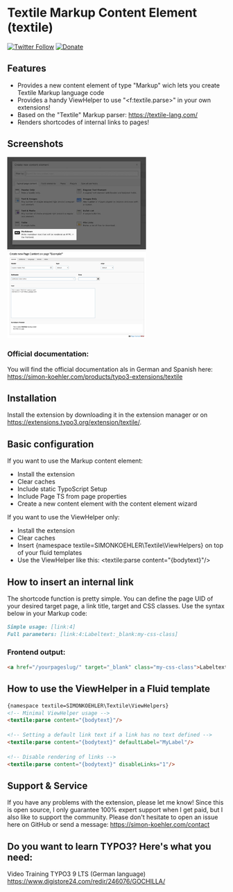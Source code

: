 # Textile Markup Content Element (textile)

[![Twitter Follow](https://img.shields.io/twitter/follow/koehlersimon.svg?style=social)](https://twitter.com/koehlersimon)
[![Donate](https://img.shields.io/badge/paypal-donate-yellow.svg)](https://paypal.me/typo3freelancer)  

## Features
- Provides a new content element of type "Markup" wich lets you create Textile Markup language code
- Provides a handy ViewHelper to use "<f:textile.parse>" in your own extensions!
- Based on the "Textile" Markup parser: https://textile-lang.com/
- Renders shortcodes of internal links to pages!

## Screenshots

<img src="https://github.com/koehlersimon/textile/blob/master/Documentation/Images/new-content-element-wizard.jpg?raw=true" width="320">
<img src="https://github.com/koehlersimon/textile/blob/master/Documentation/Images/content-element-textile.jpg?raw=true" width="320">

### Official documentation:
You will find the official documentation als in German and Spanish here:
https://simon-koehler.com/products/typo3-extensions/textile

## Installation
Install the extension by downloading it in the extension manager or on https://extensions.typo3.org/extension/textile/.

## Basic configuration

If you want to use the Markup content element:

- Install the extension
- Clear caches
- Include static TypoScript Setup
- Include Page TS from page properties
- Create a new content element with the content element wizard

If you want to use the ViewHelper only:

- Install the extension
- Clear caches
- Insert {namespace textile=SIMONKOEHLER\Textile\ViewHelpers} on top of your fluid templates
- Use the ViewHelper like this: <textile:parse content="{bodytext}"/>

## How to insert an internal link

The shortcode function is pretty simple. You can define the page UID of your desired target page, a link title, target and CSS classes.
Use the syntax below in your Markup code:

```markdown
Simple usage: [link:4]
Full parameters: [link:4:Labeltext:_blank:my-css-class]
```
### Frontend output:

```html
<a href="/yourpageslug/" target="_blank" class="my-css-class">Labeltext</a>
```

## How to use the ViewHelper in a Fluid template

```html
{namespace textile=SIMONKOEHLER\Textile\ViewHelpers}
<!-- Minimal ViewHelper usage -->
<textile:parse content="{bodytext}"/>

<!-- Setting a default link text if a link has no text defined -->
<textile:parse content="{bodytext}" defaultLabel="MyLabel"/>

<!-- Disable rendering of links -->
<textile:parse content="{bodytext}" disableLinks="1"/>
```

## Support & Service

If you have any problems with the extension, please let me know! Since this is open source, I only guarantee 100% expert support when I get paid, but I also like to support the community. Please don't hesitate to open an issue here on GitHub or send a message: https://simon-koehler.com/contact

## Do you want to learn TYPO3? Here's what you need:
Video Training TYPO3 9 LTS (German language)
https://www.digistore24.com/redir/246076/GOCHILLA/
